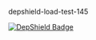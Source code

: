 depshield-load-test-145

[![DepShield Badge](https://cpeters2.dev.depshield.sonatype.org/badges/depshield-load-cpeters2d/depshield-load-test-145/depshield.svg)](https://sonatype.github.io/depshield-github-pages)
